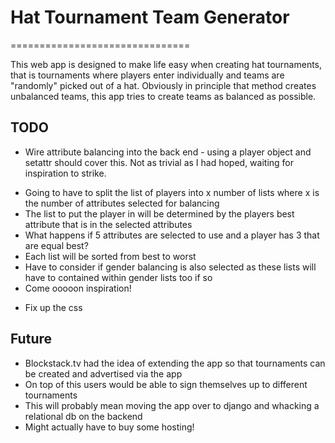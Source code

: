 # Hat Tournament Team Generator
===============================

This web app is designed to make life easy when creating hat tournaments, that
is tournaments where players enter individually and teams are "randomly" picked
out of a hat. Obviously in principle that method creates unbalanced teams, this app
tries to create teams as balanced as possible.

## TODO
- Wire attribute balancing into the back end - using a player object and setattr should cover this. Not as trivial as I had hoped, waiting for inspiration to strike.
 + Going to have to split the list of players into x number of lists where x is the number of attributes selected for balancing
 + The list to put the player in will be determined by the players best attribute that is in the selected attributes
 + What happens if 5 attributes are selected to use and a player has 3 that are equal best?
 + Each list will be sorted from best to worst
 + Have to consider if gender balancing is also selected as these lists will have to contained within gender lists too if so
 + Come ooooon inspiration!
- Fix up the css

## Future
- Blockstack.tv had the idea of extending the app so that tournaments can be created and advertised via the app
- On top of this users would be able to sign themselves up to different tournaments
- This will probably mean moving the app over to django and whacking a relational db on the backend
- Might actually have to buy some hosting!